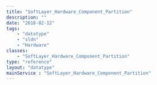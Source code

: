 ```yaml
---
title: "SoftLayer_Hardware_Component_Partition"
description: ""
date: "2018-02-12"
tags:
    - "datatype"
    - "sldn"
    - "Hardware"
classes:
    - "SoftLayer_Hardware_Component_Partition"
type: "reference"
layout: "datatype"
mainService : "SoftLayer_Hardware_Component_Partition"
---
```

